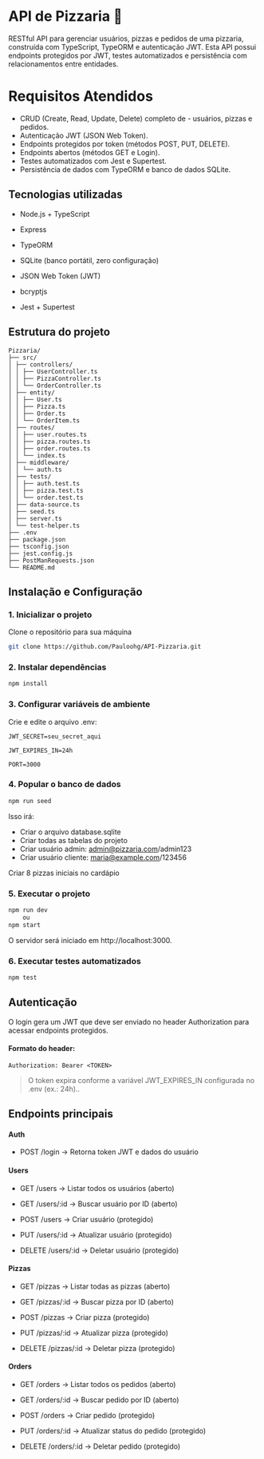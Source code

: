 # API de Pizzaria 🍕

RESTful API para gerenciar usuários, pizzas e pedidos de uma pizzaria, construída com TypeScript, TypeORM e autenticação JWT.
Esta API possui endpoints protegidos por JWT, testes automatizados e persistência com relacionamentos entre entidades.

# Requisitos Atendidos 

- CRUD (Create, Read, Update, Delete) completo de - usuários, pizzas e pedidos.
- Autenticação JWT (JSON Web Token).
- Endpoints protegidos por token (métodos POST, PUT, DELETE).
- Endpoints abertos (métodos GET e Login).
- Testes automatizados com Jest e Supertest.
- Persistência de dados com TypeORM e banco de dados SQLite.

## Tecnologias utilizadas

- Node.js + TypeScript

- Express

- TypeORM

- SQLite (banco portátil, zero configuração)

- JSON Web Token (JWT)

- bcryptjs

- Jest + Supertest

## Estrutura do projeto

```text
Pizzaria/
├── src/
│ ├── controllers/
│ │ ├── UserController.ts
│ │ ├── PizzaController.ts
│ │ └── OrderController.ts
│ ├── entity/
│ │ ├── User.ts
│ │ ├── Pizza.ts
│ │ ├── Order.ts
│ │ └── OrderItem.ts
│ ├── routes/
│ │ ├── user.routes.ts
│ │ ├── pizza.routes.ts
│ │ ├── order.routes.ts
│ │ └── index.ts
│ ├── middleware/
│ │ └── auth.ts
│ ├── tests/
│ │ ├── auth.test.ts
│ │ ├── pizza.test.ts
│ │ └── order.test.ts
│ ├── data-source.ts
│ ├── seed.ts
│ ├── server.ts
│ └── test-helper.ts
├── .env
├── package.json
├── tsconfig.json
├── jest.config.js
├── PostManRequests.json
└── README.md
```

## Instalação e Configuração

### 1. Inicializar o projeto
Clone o repositório para sua máquina

```bash
git clone https://github.com/Pauloohg/API-Pizzaria.git
```

### 2. Instalar dependências

```bash
npm install
```

### 3. Configurar variáveis de ambiente

Crie e edite o arquivo .env:
```env
JWT_SECRET=seu_secret_aqui

JWT_EXPIRES_IN=24h

PORT=3000
```

### 4. Popular o banco de dados

```bash
npm run seed
```
Isso irá:
- Criar o arquivo database.sqlite
- Criar todas as tabelas do projeto
- Criar usuário admin: admin@pizzaria.com/admin123
- Criar usuário cliente: maria@example.com/123456

Criar 8 pizzas iniciais no cardápio

### 5. Executar o projeto

```bash
npm run dev
    ou
npm start
```
O servidor será iniciado em http://localhost:3000.

### 6. Executar testes automatizados

```bash
npm test
```

## Autenticação

O login gera um JWT que deve ser enviado no header Authorization para acessar endpoints protegidos.

#### Formato do header:

```http
Authorization: Bearer <TOKEN>
```
>O token expira conforme a variável JWT_EXPIRES_IN configurada no .env (ex.: 24h)..


## Endpoints principais
#### Auth

- POST /login → Retorna token JWT e dados do usuário

#### Users

- GET /users → Listar todos os usuários (aberto)

- GET /users/:id → Buscar usuário por ID (aberto)

- POST /users → Criar usuário (protegido)

- PUT /users/:id → Atualizar usuário (protegido)

- DELETE /users/:id → Deletar usuário (protegido)

#### Pizzas

- GET /pizzas → Listar todas as pizzas (aberto)

- GET /pizzas/:id → Buscar pizza por ID (aberto)

- POST /pizzas → Criar pizza (protegido)

- PUT /pizzas/:id → Atualizar pizza (protegido)

- DELETE /pizzas/:id → Deletar pizza (protegido)

#### Orders

- GET /orders → Listar todos os pedidos (aberto)

- GET /orders/:id → Buscar pedido por ID (aberto)

- POST /orders → Criar pedido (protegido)

- PUT /orders/:id → Atualizar status do pedido (protegido)

- DELETE /orders/:id → Deletar pedido (protegido)
